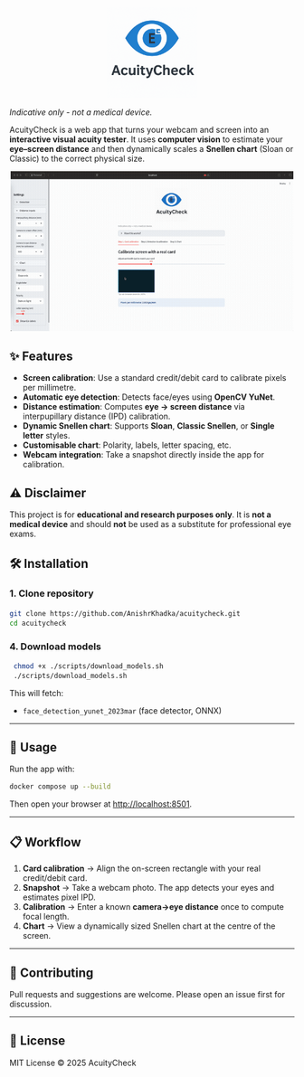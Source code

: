 <p align="center">
  <img src="static/logo.png" alt="acuitycheck logo" width="160"/>
</p>

*Indicative only - not a medical device.*

AcuityCheck is a web app that turns your webcam and screen into an **interactive visual acuity tester**.
It uses **computer vision** to estimate your **eye–screen distance** and then dynamically scales a **Snellen chart** (Sloan or Classic) to the correct physical size.

<p align="center">
  <img src="static/demo.gif" alt="acuitycheck demo",  width="500"/>
</p>


## ✨ Features

* **Screen calibration**: Use a standard credit/debit card to calibrate pixels per millimetre.
* **Automatic eye detection**: Detects face/eyes using **OpenCV YuNet**.
* **Distance estimation**: Computes **eye -> screen distance** via interpupillary distance (IPD) calibration.
* **Dynamic Snellen chart**: Supports **Sloan**, **Classic Snellen**, or **Single letter** styles.
* **Customisable chart**: Polarity, labels, letter spacing, etc.
* **Webcam integration**: Take a snapshot directly inside the app for calibration.


## ⚠️ Disclaimer

This project is for **educational and research purposes only**.
It is **not a medical device** and should **not** be used as a substitute for professional eye exams.


## 🛠️ Installation

### 1. Clone repository

```bash
git clone https://github.com/AnishrKhadka/acuitycheck.git
cd acuitycheck
```

### 4. Download models

```bash
 chmod +x ./scripts/download_models.sh
 ./scripts/download_models.sh
```

This will fetch:

* `face_detection_yunet_2023mar` (face detector, ONNX)


---

## 🚀 Usage

Run the app with:
 
```bash
docker compose up --build 
```

Then open your browser at [http://localhost:8501](http://localhost:8501).

---

## 📋 Workflow

1. **Card calibration** → Align the on-screen rectangle with your real credit/debit card.
2. **Snapshot** → Take a webcam photo. The app detects your eyes and estimates pixel IPD.
3. **Calibration** → Enter a known **camera→eye distance** once to compute focal length.
4. **Chart** → View a dynamically sized Snellen chart at the centre of the screen.

---

## 🤝 Contributing

Pull requests and suggestions are welcome. Please open an issue first for discussion.

---

## 📜 License

MIT License © 2025 AcuityCheck

